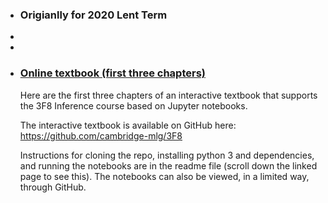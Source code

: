 

- ### Origianlly for 2020 Lent Term

- 

- 

- ### [Online textbook (first three chapters)](https://www.vle.cam.ac.uk/course/view.php?id=122061&sectionid=1402081#section-2)

	Here are the first three chapters of an interactive textbook that supports the 3F8 Inference course based on Jupyter notebooks. 

	The interactive textbook is available on GitHub here: https://github.com/cambridge-mlg/3F8

	Instructions for cloning the repo, installing python 3 and dependencies, and running the notebooks are in the readme file (scroll down the linked page to see this). The notebooks can also be viewed, in a limited way, through GitHub. 





